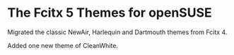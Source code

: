 # The Fcitx 5 Themes for openSUSE

Migrated the classic NewAir, Harlequin and Dartmouth themes from Fcitx 4.

Added one new theme of CleanWhite.
